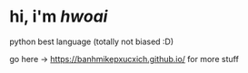 # hi, i'm *hwoai*

python best language (totally not biased :D)

go here -> https://banhmikepxucxich.github.io/ for more stuff

<!---
banhmikepxucxich/banhmikepxucxich is a ✨ special ✨ repository because its `README.md` (this file) appears on your GitHub profile.
You can click the Preview link to take a look at your changes.
--->
